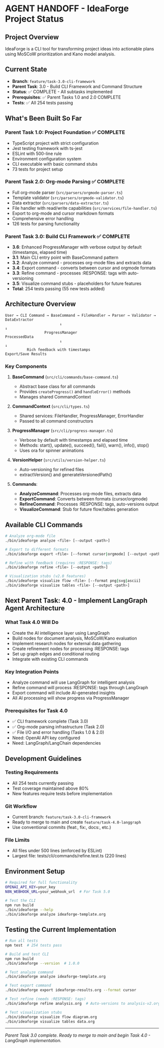 # AGENT HANDOFF - IdeaForge Project Status

## Project Overview
IdeaForge is a CLI tool for transforming project ideas into actionable plans using MoSCoW prioritization and Kano model analysis.

## Current State
- **Branch**: `feature/task-3.0-cli-framework`
- **Parent Task**: 3.0 - Build CLI Framework and Command Structure
- **Status**: ✅ COMPLETE - All subtasks implemented
- **Prerequisites**: ✅ Parent Tasks 1.0 and 2.0 COMPLETE
- **Tests**: ✅ All 254 tests passing

## What's Been Built So Far

### Parent Task 1.0: Project Foundation ✅ COMPLETE
- TypeScript project with strict configuration
- Jest testing framework with ts-jest
- ESLint with 500-line rule
- Environment configuration system
- CLI executable with basic command stubs
- 73 tests for project setup

### Parent Task 2.0: Org-mode Parsing ✅ COMPLETE
- Full org-mode parser (`src/parsers/orgmode-parser.ts`)
- Template validator (`src/parsers/orgmode-validator.ts`)
- Data extractor (`src/parsers/data-extractor.ts`)
- File handler with read/write capabilities (`src/services/file-handler.ts`)
- Export to org-mode and cursor markdown formats
- Comprehensive error handling
- 126 tests for parsing functionality

### Parent Task 3.0: Build CLI Framework ✅ COMPLETE
- **3.6**: Enhanced ProgressManager with verbose output by default (timestamps, elapsed time)
- **3.1**: Main CLI entry point with BaseCommand pattern
- **3.2**: Analyze command - processes org-mode files and extracts data
- **3.4**: Export command - converts between cursor and orgmode formats
- **3.3**: Refine command - processes :RESPONSE: tags with auto-versioning
- **3.5**: Visualize command stubs - placeholders for future features
- **Total**: 254 tests passing (55 new tests added)

## Architecture Overview

```
User → CLI Command → BaseCommand → FileHandler → Parser → Validator → DataExtractor
                         ↓                                                      ↓
                  ProgressManager                                      ProcessedData
                         ↓                                                      ↓
          Rich feedback with timestamps                               Export/Save Results
```

### Key Components

1. **BaseCommand** (`src/cli/commands/base-command.ts`)
   - Abstract base class for all commands
   - Provides `createProgress()` and `handleError()` methods
   - Manages shared CommandContext

2. **CommandContext** (`src/cli/types.ts`)
   - Shared services: FileHandler, ProgressManager, ErrorHandler
   - Passed to all command constructors

3. **ProgressManager** (`src/cli/progress-manager.ts`)
   - Verbose by default with timestamps and elapsed time
   - Methods: start(), update(), succeed(), fail(), warn(), info(), stop()
   - Uses ora for spinner animations

4. **VersionHelper** (`src/utils/version-helper.ts`)
   - Auto-versioning for refined files
   - extractVersion() and generateVersionedPath()

5. **Commands**:
   - **AnalyzeCommand**: Processes org-mode files, extracts data
   - **ExportCommand**: Converts between formats (cursor/orgmode)
   - **RefineCommand**: Processes :RESPONSE: tags, auto-versions output
   - **VisualizeCommand**: Stub for future flow/tables generation

## Available CLI Commands

```bash
# Analyze org-mode file
./bin/ideaforge analyze <file> [--output <path>]

# Export to different formats
./bin/ideaforge export <file> [--format cursor|orgmode] [--output <path>]

# Refine with feedback (requires :RESPONSE: tags)
./bin/ideaforge refine <file> [--output <path>]

# Visualization stubs (v2.0 features)
./bin/ideaforge visualize flow <file> [--format png|svg|ascii]
./bin/ideaforge visualize tables <file> [--output <path>]
```

## Next Parent Task: 4.0 - Implement LangGraph Agent Architecture

### What Task 4.0 Will Do
- Create the AI intelligence layer using LangGraph
- Build nodes for document analysis, MoSCoW/Kano evaluation
- Implement research nodes for external data gathering
- Create refinement nodes for processing :RESPONSE: tags
- Set up graph edges and conditional routing
- Integrate with existing CLI commands

### Key Integration Points
- Analyze command will use LangGraph for intelligent analysis
- Refine command will process :RESPONSE: tags through LangGraph
- Export command will include AI-generated insights
- All AI processing will show progress via ProgressManager

### Prerequisites for Task 4.0
- ✅ CLI framework complete (Task 3.0)
- ✅ Org-mode parsing infrastructure (Task 2.0)
- ✅ File I/O and error handling (Tasks 1.0 & 2.0)
- Need: OpenAI API key configured
- Need: LangGraph/LangChain dependencies

## Development Guidelines

### Testing Requirements
- All 254 tests currently passing
- Test coverage maintained above 80%
- New features require tests before implementation

### Git Workflow
- Current branch: `feature/task-3.0-cli-framework`
- Ready to merge to main and create `feature/task-4.0-langgraph`
- Use conventional commits (feat:, fix:, docs:, etc.)

### File Limits
- All files under 500 lines (enforced by ESLint)
- Largest file: tests/cli/commands/refine.test.ts (220 lines)

## Environment Setup
```bash
# Required for full functionality
OPENAI_API_KEY=your_key
N8N_WEBHOOK_URL=your_webhook_url  # For Task 5.0

# Test the CLI
npm run build
./bin/ideaforge --help
./bin/ideaforge analyze ideaforge-template.org
```

## Testing the Current Implementation
```bash
# Run all tests
npm test  # 254 tests pass

# Build and test CLI
npm run build
./bin/ideaforge --version  # 1.0.0

# Test analyze command
./bin/ideaforge analyze ideaforge-template.org

# Test export command
./bin/ideaforge export ideaforge-results.org --format cursor

# Test refine (needs :RESPONSE: tags)
./bin/ideaforge refine analysis.org  # Auto-versions to analysis-v2.org

# Test visualization stubs
./bin/ideaforge visualize flow diagram.org
./bin/ideaforge visualize tables data.org
```

---
*Parent Task 3.0 complete. Ready to merge to main and begin Task 4.0 - LangGraph implementation.*
